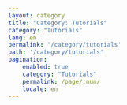 ```yaml
---
layout: category
title: "Category: Tutorials"
category: "Tutorials"
lang: en
permalink: '/category/tutorials'
path: '/category/tutorials'
pagination:
    enabled: true
    category: "Tutorials"
    permalink: /page/:num/
    locale: en
---
```


